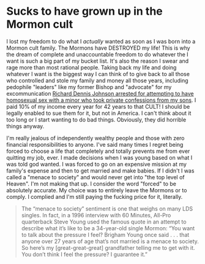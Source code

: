 # Sucks to have grown up in the Mormon cult

I lost my freedom to do what I *actually* wanted as soon as I was born into a Mormon cult family. The Mormons have DESTROYED my life! This is why the dream of complete and unaccountable freedom to do whatever the I want is such a big part of my bucket list. It's also the reason I swear and rage more than most rational people. Taking back my life and doing whatever I want is the biggest way I can think of to give back to all those who controlled and stole my family and money all those years, including pedophile "leaders" like my former Bishop and "advocate" for my excommunication [Richard Dennis Johnson arrested for attempting to have homosexual sex with a minor who took private confessions from my sons](https://www.wsoctv.com/news/local/police-mooresville-man-busted-child-sex-sting/334803464/). I paid 10% of my income every year for 42 years to that CULT! I should be legally enabled to sue them for it, but not in America. I can't think about it too long or I start wanting to do bad things. Obviously, they did horrible things anyway.

I'm really jealous of independently wealthy people and those with zero financial responsibilities to anyone. I've said many times I regret being forced to choose a life that completely and totally prevents me from ever quitting my job, ever. I made decisions when I was young based on what I was told god wanted. I was forced to go on an expensive mission at my family's expense and then to get married and make babies. If I didn't I was called a "menace to society" and would never get into "the top level of Heaven". I'm not making that up.  I consider the word "forced" to be absolutely accurate. My choice was to entirely leave the Mormons or to comply. I complied and I'm still paying the fucking price for it, literally.

>  The “menace to society” sentiment is one that weighs on many LDS singles. In fact, in a 1996 interview with 60 Minutes, All-Pro quarterback Steve Young used the famous quote in an attempt to describe what it’s like to be a 34-year-old single Mormon: “You want to talk about the pressure I feel? Brigham Young once said . . . that anyone over 27 years of age that’s not married is a menace to society. So here’s my [great-great-great] grandfather telling me to get with it. You don’t think I feel the pressure? I guarantee it.”


